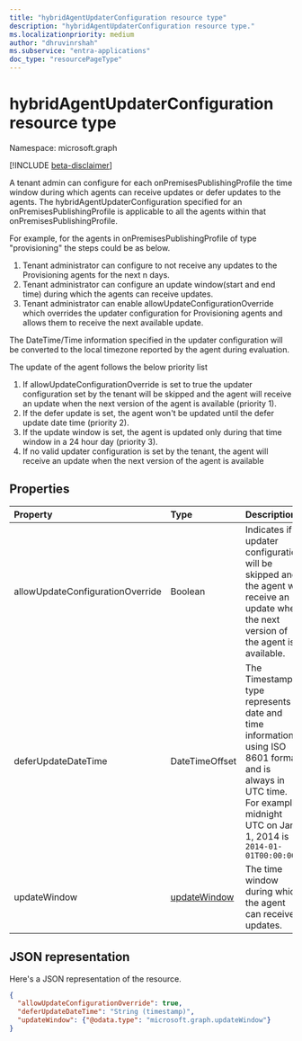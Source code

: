 ```yaml
---
title: "hybridAgentUpdaterConfiguration resource type"
description: "hybridAgentUpdaterConfiguration resource type."
ms.localizationpriority: medium
author: "dhruvinrshah"
ms.subservice: "entra-applications"
doc_type: "resourcePageType"
---
```


# hybridAgentUpdaterConfiguration resource type

Namespace: microsoft.graph

[!INCLUDE [beta-disclaimer](../../includes/beta-disclaimer.md)]

A tenant admin can configure for each onPremisesPublishingProfile the time window during which agents can receive updates or defer updates to the agents. The hybridAgentUpdaterConfiguration specified for an onPremisesPublishingProfile is applicable to all the agents within that onPremisesPublishingProfile.

For example, for the agents in onPremisesPublishingProfile of type "provisioning" the steps could be as below.

1) Tenant administrator can configure to not receive any updates to the Provisioning agents for the next n days.
2) Tenant administrator can configure an update window(start and end time) during which the agents can receive updates.
3) Tenant administrator can enable allowUpdateConfigurationOverride which overrides the updater configuration for Provisioning agents and allows them to receive the next available update.

The DateTime/Time information specified in the updater configuration will be converted to the local timezone reported by the agent during evaluation.

The update of the agent follows the below priority list

1) If allowUpdateConfigurationOverride is set to true the updater configuration set by the tenant will be skipped and the agent will receive an update when the next version of the agent is available (priority 1).
2) If the defer update is set, the agent won't be updated until the defer update date time (priority 2).
3) If the update window is set, the agent is updated only during that time window in a 24 hour day (priority 3).
4) If no valid updater configuration is set by the tenant, the agent will receive an update when the next version of the agent is available

## Properties

| Property     | Type        | Description |
|:-------------|:------------|:------------|
|allowUpdateConfigurationOverride|Boolean|Indicates if updater configuration will be skipped and the agent will receive an update when the next version of the agent is available.|
|deferUpdateDateTime|DateTimeOffset|The Timestamp type represents date and time information using ISO 8601 format and is always in UTC time. For example, midnight UTC on Jan 1, 2014 is `2014-01-01T00:00:00Z`|
|updateWindow|[updateWindow](updatewindow.md)|The time window during which the agent can receive updates.|

## JSON representation

Here's a JSON representation of the resource.

<!-- {
  "blockType": "resource",
  "optionalProperties": [

  ],
  "@odata.type": "microsoft.graph.hybridAgentUpdaterConfiguration",
  "baseType": null
}-->

```json
{
  "allowUpdateConfigurationOverride": true,
  "deferUpdateDateTime": "String (timestamp)",
  "updateWindow": {"@odata.type": "microsoft.graph.updateWindow"}
}
```

<!-- uuid: 16cd6b66-4b1a-43a1-adaf-3a886856ed98
2019-02-04 14:57:30 UTC -->
<!-- {
  "type": "#page.annotation",
  "description": "hybridAgentUpdaterConfiguration resource",
  "keywords": "",
  "section": "documentation",
  "tocPath": ""
}-->


